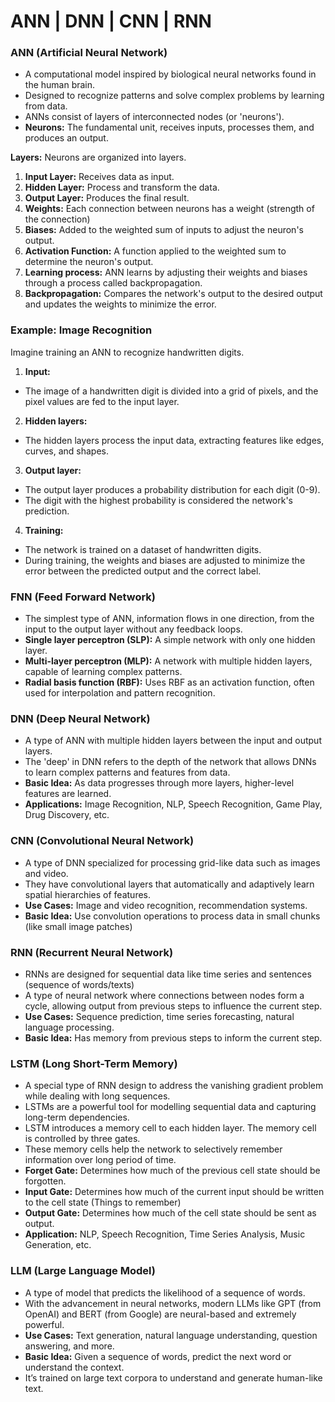 # **ANN | DNN | CNN | RNN** 

### **ANN (Artificial Neural Network)**
- A computational model inspired by biological neural networks found in the human brain.
- Designed to recognize patterns and solve complex problems by learning from data.
- ANNs consist of layers of interconnected nodes (or 'neurons').
- **Neurons:** The fundamental unit, receives inputs, processes them, and produces an output.

**Layers:** Neurons are organized into layers.
1. **Input Layer:** Receives data as input.
2. **Hidden Layer:** Process and transform the data.
3. **Output Layer:** Produces the final result.
4. **Weights:** Each connection between neurons has a weight (strength of the connection)
5. **Biases:** Added to the weighted sum of inputs to adjust the neuron's output.
6. **Activation Function:** A function applied to the weighted sum to determine the neuron's output.
7. **Learning process:** ANN learns by adjusting their weights and biases through a process called backpropagation.
8. **Backpropagation:** Compares the network's output to the desired output and updates the weights to minimize the error. 

### **Example: Image Recognition**
Imagine training an ANN to recognize handwritten digits.

1. **Input:** 
- The image of a handwritten digit is divided into a grid of pixels, and the pixel values are fed to the input layer.

2. **Hidden layers:** 
- The hidden layers process the input data, extracting features like edges, curves, and shapes.

3. **Output layer:** 
- The output layer produces a probability distribution for each digit (0-9).
- The digit with the highest probability is considered the network's prediction.

4. **Training:** 
- The network is trained on a dataset of handwritten digits.
- During training, the weights and biases are adjusted to minimize the error between the predicted output and the correct label.

### **FNN (Feed Forward Network)**
- The simplest type of ANN, information flows in one direction, from the input to the output layer without any feedback loops.
- **Single layer perceptron (SLP):** A simple network with only one hidden layer.
- **Multi-layer perceptron (MLP):** A network with multiple hidden layers, capable of learning complex patterns.
- **Radial basis function (RBF):** Uses RBF as an activation function, often used for interpolation and pattern recognition.

### **DNN (Deep Neural Network)**
- A type of ANN with multiple hidden layers between the input and output layers.
- The 'deep' in DNN refers to the depth of the network that allows DNNs to learn complex patterns and features from data.
- **Basic Idea:** As data progresses through more layers, higher-level features are learned.
- **Applications:** Image Recognition, NLP, Speech Recognition, Game Play, Drug Discovery, etc.

### **CNN (Convolutional Neural Network)**
- A type of DNN specialized for processing grid-like data such as images and video.
- They have convolutional layers that automatically and adaptively learn spatial hierarchies of features.
- **Use Cases:** Image and video recognition, recommendation systems.
- **Basic Idea:** Use convolution operations to process data in small chunks (like small image patches)

### **RNN (Recurrent Neural Network)**
- RNNs are designed for sequential data like time series and sentences (sequence of words/texts)
- A type of neural network where connections between nodes form a cycle, allowing output from previous steps to influence the current step.
- **Use Cases:** Sequence prediction, time series forecasting, natural language processing.
- **Basic Idea:** Has memory from previous steps to inform the current step.

### **LSTM (Long Short-Term Memory)**
- A special type of RNN design to address the vanishing gradient problem while dealing with long sequences.
- LSTMs are a powerful tool for modelling sequential data and capturing long-term dependencies.
- LSTM introduces a memory cell to each hidden layer. The memory cell is controlled by three gates.
- These memory cells help the network to selectively remember information over long period of time.
- **Forget Gate:** Determines how much of the previous cell state should be forgotten.
- **Input Gate:** Determines how much of the current input should be written to the cell state (Things to remember)
- **Output Gate:** Determines how much of the cell state should be sent as output.
- **Application:** NLP, Speech Recognition, Time Series Analysis, Music Generation, etc.

### **LLM (Large Language Model)**
- A type of model that predicts the likelihood of a sequence of words.
- With the advancement in neural networks, modern LLMs like GPT (from OpenAI) and BERT (from Google) are neural-based and extremely powerful.
- **Use Cases:** Text generation, natural language understanding, question answering, and more.
- **Basic Idea:** Given a sequence of words, predict the next word or understand the context.
- It’s trained on large text corpora to understand and generate human-like text.
